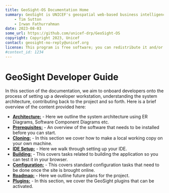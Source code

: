 ```yaml
---
title: GeoSight-OS Documentation Home 
summary: GeoSight is UNICEF's geospatial web-based business intelligence platform.
    - Tim Sutton
    - Irwan Fathurrahman
date: 2023-08-03
some_url: https://github.com/unicef-drp/GeoSight-OS
copyright: Copyright 2023, Unicef
contact: geosight-no-reply@unicef.org
license: This program is free software; you can redistribute it and/or modify it under the terms of the GNU Affero General Public License as published by the Free Software Foundation; either version 3 of the License, or (at your option) any later version.
#context_id: 1234
---
```


# GeoSight Developer Guide

In this section of the documentation, we aim to onboard developers onto the process of setting up a developer workstation, understanding the system architecture, contributing back to the project and so forth. Here is a brief overview of the content provided here:

* **[Architecture:](./architecture.md)** - Here we outline the system architecture using ER Diagrams, Software Component Diagrams etc.
* **[Prerequisites:](./prerequisites.md)** - An overview of the software that needs to be installed before you can start. 
* **[Cloning:](./cloning.md)** - In this section we cover how to make a local working copy on your own machine. 
* **[IDE Setup:](./ide-setup.md)** - Here we walk through setting up your IDE. 
* **[Building:](./building.md)** - This covers tasks related to building the application so you can test it in your browser.
* **[Configuration:](./configuration.md)** - This covers standard configuration tasks that need to be done once the site is brought online. 
* **[Roadmap:](./roadmap.md)** - Here we outline future plans for the project.
* **[Plugins:](./plugins.md)** - In this section, we cover the GeoSight plugins that can be activated.

